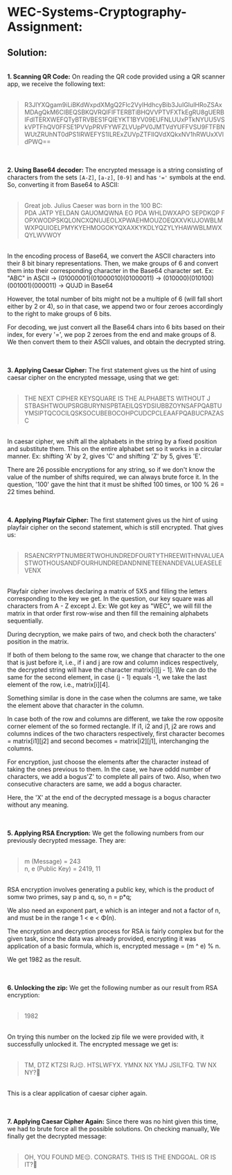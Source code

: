 <h1><b>WEC-Systems-Cryptography-Assignment:</b></h1>
<h2><b>Solution:</b></h2>



</br><b>1. Scanning QR Code:</b> 
On reading the QR code provided using a QR scanner app, we receive the following text:</br></br>

>R3JlYXQgam9iLiBKdWxpdXMgQ2Flc2VyIHdhcyBib3JuIGluIHRoZSAxMDAgQkM6ClBEQSBKQVRQIFlFTERBTiBHQVVPTVFXTkEgRU8gUERBIFdITERXWEFQTyBTRVBES1FQIEYKT1BYV09EUFNLUUxPTkNYUU5VSkVPTFhQV0FFSE1PVVpPRVFYWFZLVUpPV0JMTVdYUFFVSU9FTFBNWUtZRUhNT0dPS1lRWEFYS1lLRExZUVpZTFlIQVdXQkxNV1hRWUxXVldPWQ==



</br></br><b>2. Using Base64 decoder:</b>
The encrypted message is a string consisting of characters from the sets `[A-Z]`, `[a-z]`, `[0-9]` and has `'='` symbols at the end. So, converting it from Base64 to ASCII:</br></br>

>Great job. Julius Caeser was born in the 100 BC:</br>
PDA JATP YELDAN GAUOMQWNA EO PDA WHLDWXAPO SEPDKQP F</br>
OPXWODPSKQLONCXQNUJEOLXPWAEHMOUZOEQXXVKUJOWBLMWXPQUIOELPMYKYEHMOGOKYQXAXKYKDLYQZYLYHAWWBLMWXQYLWVWOY

</br>In the encoding process of Base64, we convert the ASCII characters into their 8 bit binary representations. Then, we make groups of 6 and convert them into their corresponding character in the Base64 character set. Ex: "ABC" in ASCII -> (01000001)(01000010)(01000011) -> (010000)(010100)(001001)(000011) -> QUJD in Base64

However, the total number of bits might not be a multiple of 6 (will fall short either by  2 or 4), so in that case, we append two or four zeroes accordingly to the right to make groups of 6 bits.

For decoding, we just convert all the Base64 chars into 6 bits based on their index, for every '=', we pop 2 zeroes from the end and make groups of 8. We then convert them to their ASCII values, and obtain the decrypted string.



</br></br><b>3. Applying Caesar Cipher:</b>
The first statement gives us the hint of using caesar cipher on the encrypted message, using that we get:</br></br>

>THE NEXT CIPHER KEYSQUARE IS THE ALPHABETS WITHOUT J</br>
STBASHTWOUPSRGBURYNISPBTAEILQSYDSIUBBZOYNSAFPQABTUYMSIPTQCOCILQSKSOCUBEBOCOHPCUDCPCLEAAFPQABUCPAZASC

</br>In caesar cipher, we shift all the alphabets in the string by a fixed position and substitute them. This on the entire alphabet set so it  works in a circular manner. Ex: shifting 'A' by 2, gives 'C' and shifting 'Z' by 5, gives 'E'.

There are 26 possible encryptions for any string, so if we don't know the value of the number of shifts required, we can always brute force it.
In the question, '100' gave the hint that it must be shifted 100 times, or 100 % 26 = 22 times behind.



</br></br><b>4. Applying Playfair Cipher:</b> The first statement gives us the hint of using playfair cipher on the second statement, which is still encrypted. That gives us:</br></br>

>RSAENCRYPTNUMBERTWOHUNDREDFOURTYTHREEWITHNVALUEASTWOTHOUSANDFOURHUNDREDANDNINETEENANDEVALUEASELEVENX

</br>Playfair cipher involves declaring a matrix of 5X5 and filling the letters corresponding to the key we get. In the question, our key square was all characters from A - Z except J.
Ex: We got key as "WEC", we will fill the matrix in that order first row-wise and then fill the remaining alphabets sequentially.

During decryption, we make pairs of two, and check both the characters' position in the matrix.

If both of them belong to the same row, we change that character to the one that is just before it, i.e., if i and j are row and column indices respectively, the decrypted string will have the character matrix[i][j - 1]. We can do the same for the second element, in case (j - 1) equals -1, we take the last element of the row, i.e., matrix[i][4].

Something similar is done in the case when the columns are same, we take the element above that character in the column.

In case both of the row and columns are different, we take the row opposite corner element of the so formed rectangle. If i1, i2 and j1, j2 are rows and columns indices of the two characters respectively, first character becomes = matrix[i1][j2] and second becomes = matrix[i2][j1], interchanging the columns.

For encryption, just choose the elements after the character instead of taking the ones previous to them. In the case, we have oddd number of characters, we add a bogus'Z' to complete all pairs of two. Also, when two consecutive characters are same, we add a bogus character.

Here, the 'X' at the end of the decrypted message is a bogus character without any meaning.



</br></br><b>5. Applying RSA Encryption:</b> We get the following numbers from our previously decrypted message. They are:</br></br>

>m (Message) = 243</br>
n, e (Public Key) = 2419, 11

</br>RSA encryption involves generating a public key, which is the product of somw two primes, say p and q, so, n = p*q;

We also need an exponent part, e which is an integer and not a factor of n, and must be in the range 1 < e < Φ(n).

The encryption and decryption process for RSA is fairly complex but for the given task, since the data was already provided, encrypting it was application of a basic formula, which is, encrypted message = (m ^ e) % n.

We get 1982 as the result.

</br></br><b>6. Unlocking the zip:</b> We get the following number as our result from RSA encryption:</br></br>

>1982

</br>On trying this number on the locked zip file we were provided with, it successfully unlocked it. The encrypted message we get is:</br></br>

>TM, DTZ KTZSI RJ😔. HTSLWFYX. YMNX NX YMJ JSILTFQ. TW NX NY?🤨

</br>This is a clear application of caesar cipher again.



</br></br><b>7. Applying Caesar Cipher Again:</b> Since there was no hint given this time, we had to brute force all the possible solutions. On checking manually, We finally get the decrypted message:</br></br>

>OH, YOU FOUND ME😔. CONGRATS. THIS IS THE ENDGOAL. OR IS IT?🤨

